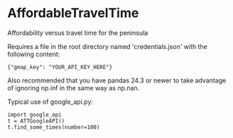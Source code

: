# AffordableTravelTime
Affordability versus travel time for the peninsula

Requires a file in the root directory named 'credentials.json' with the following content:

`{"gmap_key": "YOUR_API_KEY_HERE"}`

Also recommended that you have pandas 24.3 or newer to take advantage of ignoring np.inf in the same way as np.nan.

Typical use of google_api.py:

```
import google_api
t = ATTGoogleAPI()
t.find_some_times(number=100)
```
